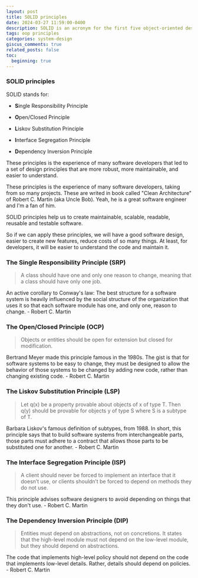 ```yaml
---
layout: post
title: SOLID principles
date: 2024-03-27 11:59:00-0400
description: SOLID is an acronym for the first five object-oriented design principles by Robert C. Martin
tags: oop principles
categories: system-design
giscus_comments: true
related_posts: false
toc:
  beginning: true
---
```


### SOLID principles

SOLID stands for:

- **S**ingle Responsibility Principle

- **O**pen/Closed Principle

- **L**iskov Substitution Principle

- **I**nterface Segregation Principle

- **D**ependency Inversion Principle

These principles is the experience of many software developers that led to a set of design principles that are more robust, more maintainable, and easier to understand.

These principles is the experience of many software developers, taking from so many projects. These are writed in book called "Clean Architecture" of Robert C. Martin (aka Uncle Bob). Yeah, he is a great software engineer and I'm a fan of him.

SOLID principles help us to create maintainable, scalable, readable, reusable and testable software.

So if we can apply these principles, we will have a good software design, easier to create new features, reduce costs of so many things. At least, for developers, it will be easier to understand the code and maintain it.

### The Single Responsibility Principle (SRP)

> A class should have one and only one reason to change, meaning that a class should have only one job.

An active corollary to Conway's law: The best structure for a software system is heavily influenced by the social structure of the organization that uses it so that each software module has one, and only one, reason to change. - Robert C. Martin

### The Open/Closed Principle (OCP)

> Objects or entities should be open for extension but closed for modification.

Bertrand Meyer made this principle famous in the 1980s. The gist is that for software systems to be easy to change, they must be designed to allow the behavior of those systems to be changed by adding new code, rather than changing existing code. - Robert C. Martin

### The Liskov Substitution Principle (LSP)

> Let q(x) be a property provable about objects of x of type T. Then q(y) should be provable for objects y of type S where S is a subtype of T.

Barbara Liskov's famous definition of subtypes, from 1988. In short, this principle says that to build software systems from interchangeable parts, those parts must adhere to a contract that allows those parts to be substituted one for another. - Robert C. Martin

### The Interface Segregation Principle (ISP)

> A client should never be forced to implement an interface that it doesn’t use, or clients shouldn’t be forced to depend on methods they do not use.

This principle advises software designers to avoid depending on things that they don't use. - Robert C. Martin

### The Dependency Inversion Principle (DIP)

> Entities must depend on abstractions, not on concretions. It states that the high-level module must not depend on the low-level module, but they should depend on abstractions.

The code that implements high-level policy should not depend on the code that implements low-level details. Rather, details should depend on policies. - Robert C. Martin
